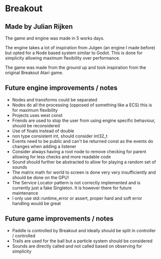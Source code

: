 # Breakout
## Made by Julian Rijken

The game and engine was made in 5 works days.

The engine takes a lot of inspiration from Julgen (an engine I made before) but opted for a Node based system similar to Godot. This is done for simplicity allowing maximum flexibility over performance.

The game was made from the ground up and took inspiration from the original Breakout Atari game.

## Future engine improvements / notes
* Nodes and transforms could be separated
* Nodes do all the processing (opposed of something like a ECS) this is for maximum flexibility
* Projects uses west const 
* Friends are used to stop the user from using engine specific behaviour, should be reconsidered
* Use of floats instead of double
* non type consistent int, should consider int32_t
* Events need to be public and can't be returned const as the events do changes when adding a listener
* Consider always having a root node to remove checking for parent allowing for less checks and more readable code 
* Sound should further be abstracted to allow for playing a random set of sounds 
* The matrix math for world to screen is done very very insufficiently and should be done on the GPU! 
* The Service Locator pattern is not correctly implemented and is currently just a fake Singleton. It is however there for future maintenance 
* I only use std::runtime_error or assert, proper hard and soft error handling would be great


## Future game improvements / notes
* Paddle is controlled by Breakout and ideally should be split in controller / controlled
* Trails are used for the ball but a particle system should be considered 
* Sounds are directly called and not called based on observing for simplicity